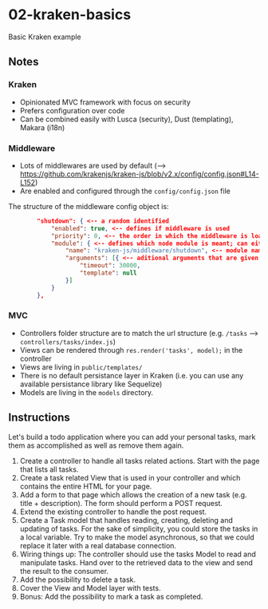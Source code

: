 02-kraken-basics
===========

Basic Kraken example

## Notes

### Kraken

- Opinionated MVC framework with focus on security
- Prefers configuration over code
- Can be combined easily with Lusca (security), Dust (templating), Makara (i18n)


### Middleware

- Lots of middlewares are used by default (--> https://github.com/krakenjs/kraken-js/blob/v2.x/config/config.json#L14-L152)
- Are enabled and configured through the `config/config.json` file

The structure of the middleware config object is:

```json
        "shutdown": { <-- a random identified
            "enabled": true, <-- defines if middleware is used
            "priority": 0, <-- the order in which the middleware is loaded
            "module": { <-- defines which node module is meant; can either be a string (module name) or an object
                "name": "kraken-js/middleware/shutdown", <-- module name
                "arguments": [{ <-- aditional arguments that are given to the middlewares constructor
                    "timeout": 30000,
                    "template": null
                }]
            }
        },
```

### MVC

- Controllers folder structure are to match the url structure (e.g. `/tasks` --> `controllers/tasks/index.js`)
- Views can be rendered through `res.render('tasks', model);` in the controller
- Views are living in `public/templates/`
- There is no default persistance layer in Kraken (i.e. you can use any available persistance library like Sequelize)
- Models are living in the `models` directory.

## Instructions

Let's build a todo application where you can add your personal tasks, mark them as accomplished as well as remove them again.

1. Create a controller to handle all tasks related actions. Start with the page that lists all tasks.
2. Create a task related View that is used in your controller and which contains the entire HTML for your page.
3. Add a form to that page which allows the creation of a new task (e.g. title + description). The form should perform a POST request.
4. Extend the existing controller to handle the post request.
5. Create a Task model that handles reading, creating, deleting and updating of tasks. For the sake of simplicity, you could store the tasks in a local variable. Try to make the model asynchronous, so that we could replace it later with a real database connection.
6. Wiring things up: The controller should use the tasks Model to read and manipulate tasks. Hand over to the retrieved data to the view and send the result to the consumer.
7. Add the possibility to delete a task.
8. Cover the View and Model layer with tests.
9. Bonus: Add the possibility to mark a task as completed.
